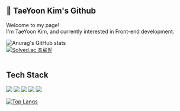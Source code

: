 <h2>👋 TaeYoon Kim's Github </h2>

<p>Welcome to my page!<br>
I'm TaeYoon Kim, and currently interested in Front-end development.
</p>

![Anurag's GitHub stats](https://github-readme-stats.vercel.app/api?username=Cllaude99&show_icons=true&theme=react) 
<br>
[![Solved.ac
프로필](http://mazassumnida.wtf/api/mini/generate_badge?boj=xodbsrla1025)](https://solved.ac/xodbsrla1025)
<br><br>

<h2>Tech Stack</h2>
<p>
<img src="https://img.shields.io/badge/html5-E34F26?style=flat-square&logo=html5&logoColor=white" />
<img src="https://img.shields.io/badge/css3-1572B6?style=flat-square&logo=css3&logoColor=white" />  
<img src="https://img.shields.io/badge/javascript-F7DF1E?style=flat-square&logo=javascript&logoColor=white" />    
<img src="https://img.shields.io/badge/typescript-3178C6?style=flat-square&logo=typescript&logoColor=white" />      
<img src="https://img.shields.io/badge/React-61DAFB?style=flat-square&logo=React&logoColor=white"/>
</p>

[![Top Langs](https://github-readme-stats.vercel.app/api/top-langs/?username=Cllaude99&layout=compact)](https://github.com/Cllaude99/github-readme-stats)

